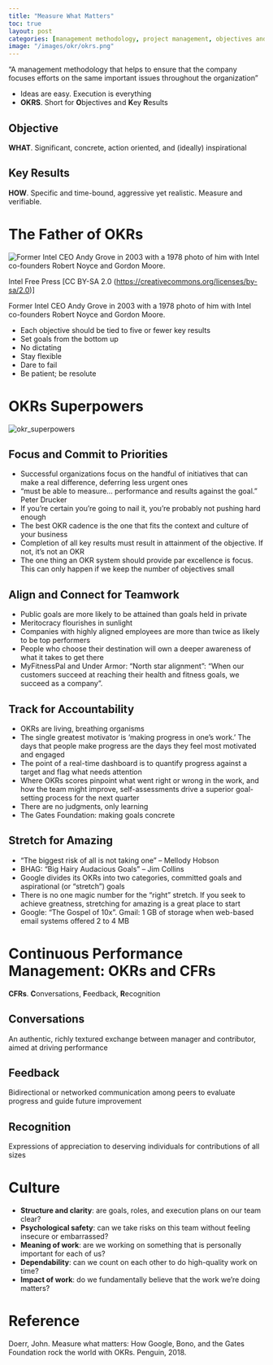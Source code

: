 ```yaml
---
title: "Measure What Matters"
toc: true
layout: post
categories: [management methodology, project management, objectives and key results]
image: "/images/okr/okrs.png"
---
```


“A management methodology that helps to ensure that the company focuses efforts on the same important issues throughout the organization” 

- Ideas are easy. Execution is everything
- **OKRS**. Short for **O**bjectives and **K**ey **R**esults

## Objective

**WHAT**. Significant, concrete, action oriented, and (ideally) inspirational

## Key Results 

**HOW**. Specific and time-bound, aggressive yet realistic. Measure and verifiable.

# The Father of OKRs

![Former Intel CEO Andy Grove in 2003 with a 1978 photo of him with Intel co-founders Robert Noyce and Gordon Moore.](https://upload.wikimedia.org/wikipedia/commons/e/e4/Former_Intel_CEO_Andy_Grove_in_2003.jpg)

Intel Free Press [CC BY-SA 2.0 (https://creativecommons.org/licenses/by-sa/2.0)]

Former Intel CEO Andy Grove in 2003 with a 1978 photo of him with Intel co-founders Robert Noyce and Gordon Moore.


- Each objective should be tied to five or fewer key results
- Set goals from the bottom up
- No dictating
- Stay flexible
- Dare to fail
- Be patient; be resolute

# OKRs Superpowers

<img src="{{ site.url }}{{ site.baseurl }}/images/okr/okrs.png" alt="okr_superpowers">

## Focus and Commit to Priorities

- Successful organizations focus on the handful of initiatives that can make a real difference, deferring less urgent ones
- “must be able to measure… performance and results against the goal.” Peter Drucker
- If you’re certain you’re going to nail it, you’re probably not pushing hard enough
- The best OKR cadence is the one that fits the context and culture of your business
- Completion of all key results must result in attainment of the objective. If not, it’s not an OKR
- The one thing an OKR system should provide par excellence is focus. This can only happen if we keep the number of objectives small

## Align and Connect for Teamwork

- Public goals are more likely to be attained than goals held in private
- Meritocracy flourishes in sunlight
- Companies with highly aligned employees are more than twice as likely to be top performers
- People who choose their destination will own a deeper awareness of what it takes to get there
- MyFitnessPal and Under Armor: “North star alignment”: “When our customers succeed at reaching their health and fitness goals, we succeed as a company”.

## Track for Accountability

- OKRs are living, breathing organisms
- The single greatest motivator is ‘making progress in one’s work.’ The days that people make progress are the days they feel most motivated and engaged
- The point of a real-time dashboard is to quantify progress against a target and flag what needs attention
- Where OKRs scores pinpoint what went right or wrong in the work, and how the team might improve, self-assessments drive a superior goal-setting process for the next quarter
- There are no judgments, only learning
- The Gates Foundation: making goals concrete

## Stretch for Amazing

- “The biggest risk of all is not taking one” – Mellody Hobson
- BHAG: “Big Hairy Audacious Goals” – Jim Collins
- Google divides its OKRs into two categories, committed goals and aspirational (or “stretch”) goals
- There is no one magic number for the “right” stretch. If you seek to achieve greatness, stretching for amazing is a great place to start
- Google: “The Gospel of 10x”. Gmail: 1 GB of storage when web-based email systems offered 2 to 4 MB

# Continuous Performance Management: OKRs and CFRs

**CFRs**. **C**onversations, **F**eedback, **R**ecognition

## Conversations

An authentic, richly textured exchange between manager and contributor, aimed at driving performance

## Feedback

Bidirectional or networked communication among peers to evaluate progress and guide future improvement

## Recognition

Expressions of appreciation to deserving individuals for contributions of all sizes

# Culture

- **Structure and clarity**: are goals, roles, and execution plans on our team clear?
- **Psychological safety**: can we take risks on this team without feeling insecure or embarrassed?
- **Meaning of work**: are we working on something that is personally important for each of us?
- **Dependability**: can we count on each other to do high-quality work on time?
- **Impact of work**: do we fundamentally believe that the work we’re doing matters?

# Reference

Doerr, John. Measure what matters: How Google, Bono, and the Gates Foundation rock the world with OKRs. Penguin, 2018.